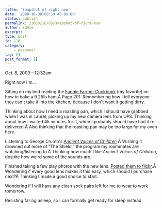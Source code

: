 ```yaml
---
title: 'Snapshot of right now'
date: '2008-10-08T00:39:48-05:00'
status: publish
permalink: /2008/10/08/snapshot-of-right-now
author: Eddie
excerpt: ''
type: post
id: 118
category:
    - personal
tag: []
post_format: []
---
```

Oct. 8, 2009 – 12:32am

Right now I'm...

Sitting on my bed reading the [Fannie Farmer Cookbook](http://www.bartleby.com/87/) (my favorite) on how to bake a 9.25lb ham.Â Page 201. Remembering how I tell everyone they can't take it into the kitchen, because I don't want it getting dirty.

Thinking about how I need a roasting pan, which I should have grabbed when I was in Laurel, picking up my new camera lens from UPS. Thinking about how I waited 45 minutes for it, when I probably should have had it re-delivered.Â Also thinking that the roasting pan may be too large for my oven here.

Listening to George Crumb's [*Ancient Voices of Children*](http://www.georgecrumb.net/comp/ancien.html).Â Wishing it drowned out more of "The Shield," the program my roommates are watching/listening to.Â Thinking how much I like *Ancient Voices of Children*, despite how weird some of the sounds are.

Finished taking a few play photos with the new lens. [Posted them to flickr](http://flickr.com/photos/ed_welker/).Â Wondering if every good lens makes it this easy, which should I purchase next?Â Thinking I made a good choice to start.

Wondering if I will have any clean sock pairs left for me to wear to work tomorrow.

Resisting falling asleep, so I can formally get ready for sleep instead.